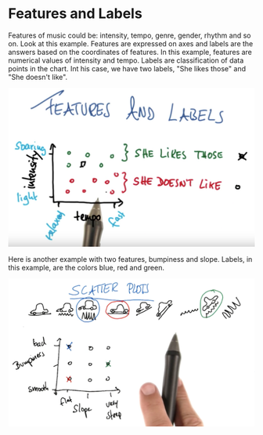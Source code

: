# Features and Labels

Features of music could be: intensity, tempo, genre, gender, rhythm and so on. Look at this example. Features are expressed on axes and labels are the answers based on the coordinates of features. In this example, features are numerical values of intensity and tempo. Labels are classification of data points in the chart. Int his case, we have two labels, "She likes those" and "She doesn't like".

![](/assets/features-labels.png)

Here is another example with two features, bumpiness and slope. Labels, in this example, are the colors blue, red and green.

![](/assets/supervised-cars.png)  
  
  


